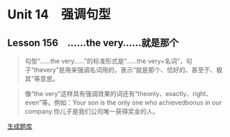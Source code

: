 ﻿ # Unit 14　强调句型
 ## Lesson 156　……the very……就是那个
 
> 句型“……the very……”的标准形式是“……the very+名词”，句子“thevery”是用来强调名词用的，表示“就是那个、恰好的、甚至于、极其”等意思。

> 像“the very”这样具有强调效果的词还有“theonly、exactly、right、even”等。例如：Your son is the only one who achievedbonus in our company.你儿子是我们公司唯一获得奖金的人。


 [生成题库](./question/f156.json)